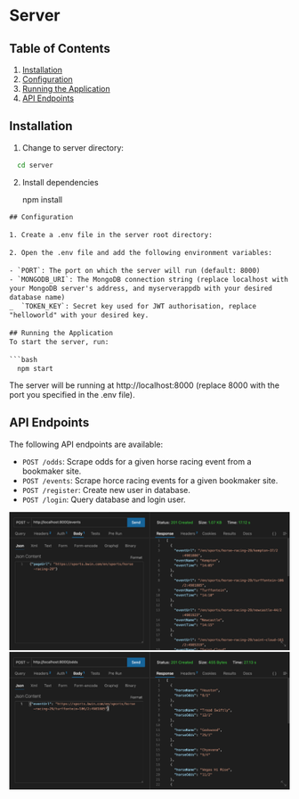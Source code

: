 # Server

## Table of Contents

1. [Installation](#installation)
2. [Configuration](#configuration)
3. [Running the Application](#running-the-application)
4. [API Endpoints](#api-endpoints)

## Installation

1. Change to server directory:

```bash
  cd server
```

2. Install dependencies

   npm install
```
## Configuration 

1. Create a .env file in the server root directory:

2. Open the .env file and add the following environment variables:

- `PORT`: The port on which the server will run (default: 8000)
- `MONGODB_URI`: The MongoDB connection string (replace localhost with your MongoDB server's address, and myserverappdb with your desired database name)
_  `TOKEN_KEY`: Secret key used for JWT authorisation, replace "helloworld" with your desired key. 

## Running the Application
To start the server, run:

```bash
  npm start 
```
The server will be running at http://localhost:8000 (replace 8000 with the port you specified in the .env file).

## API Endpoints
The following API endpoints are available:

- `POST /odds`: Scrape odds for a given horse racing event from a bookmaker site.
- `POST /events`: Scrape horce racing events for a given bookmaker site. 
- `POST /register`: Create new user in database.  
- `POST /login`: Query database and login user. 

<p align="center">
  <img src="../client/src/assets/endpoint1.png"  width= 1000/>
   <img src="../client/src/assets/endpoint2.png"width= 1000 />
</p>



